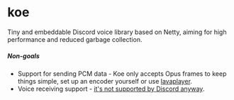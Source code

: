 # koe

Tiny and embeddable Discord voice library based on Netty, aiming for high performance and reduced garbage collection.

##### Non-goals

- Support for sending PCM data - Koe only accepts Opus frames to keep things simple, set up an encoder yourself or use [lavaplayer](https://github.com/sedmelluq/lavaplayer).
- Voice receiving support - [it's not supported by Discord anyway](https://github.com/discordapp/discord-api-docs/issues/808#issuecomment-458863743).